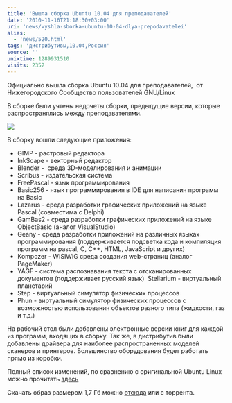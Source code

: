 ```yaml
---
title: 'Вышла сборка Ubuntu 10.04 для преподавателей'
date: '2010-11-16T21:18:30+03:00'
uri: 'news/vyshla-sborka-ubuntu-10-04-dlya-prepodavatelei'
alias: 
  - 'news/520.html'
tags: 'дистрибутивы,10.04,Россия'
source: ''
unixtime: 1289931510
visits: 2352
---
```

Официально вышла сборка Ubuntu 10.04 для преподавателей,  от Нижегородского Сообщество пользователей GNU/Linux

В сборке были учтены недочеты сборки, предыдущие версии, которые распространялись между преподавателями.

![](img/2010/11/16/21-00/prep-ubu.jpg)

В сборку вошли следующие приложения:

*   GIMP - растровый редактора
*   InkScape - векторный редактор
*   Blender -  среда 3D-моделирования и анимации
*   Scribus - издательская система
*   FreePascal - язык программирования
*   Basic256 - язык программирования в IDE для написания программ на Basic
*   Lazarus - среда разработки графических приложений на языке Pascal (совместима с Delphi)
*   GamBas2 - среда разработки графических приложений на языке ObjectBasic (аналог VisualStudio)
*   Geany - среда разработки приложений на различных языках программирования (поддерживается подсветка кода и компиляция программ на pascal, C, C++, HTML, JavaScript и других)
*   Kompozer - WISIWIG среда создания web-страниц (аналог PageMaker)
*   YAGF - система распознавания текста с отсканированных документов (поддерживает русский язык)  Stellarium - виртуальный планетарий
*   Step - виртуальный симулятор физических процессов
*   Phun - виртуальный симулятор физических процессов с возможностью использования объектов разного типа (жидкости, газ и т.д.)

На рабочий стол были добавлены электронные версии книг для каждой из программ, входящих в сборку. Так же, в дистрибутив были добавлены драйвера для наиболее распространенных моделей сканеров и принтеров. Большинство оборудования будет работать прямо из коробки. 

Полный список изменений, по сравнению с оригинальной Ubuntu Linux можно прочитать [здесь](http://wiki.nntc.nnov.ru/?title=Ubuntu_10.04_%D0%B4%D0%BB%D1%8F_%D0%BF%D1%80%D0%B5%D0%BF%D0%BE%D0%B4%D0%B0%D0%B2%D0%B0%D1%82%D0%B5%D0%BB%D0%B5%D0%B9)

Скачать образ размером 1,7 Гб можно [отсюда](http://narod.ru/disk/27399049000/Ubuntu-10.04-for_teachers.iso.html) или с торрента.
